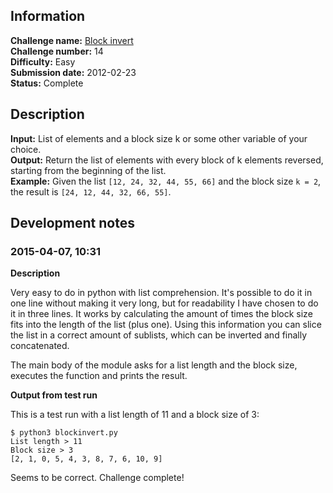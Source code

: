 ## Information

**Challenge name:** [Block invert](http://www.reddit.com/r/dailyprogrammer/comments/q2v2k/2232012_challenge_14_easy/)  
**Challenge number:** 14  
**Difficulty:** Easy  
**Submission date:** 2012-02-23  
**Status:** Complete

## Description

**Input:** List of elements and a block size k or some other variable of your choice.  
**Output:** Return the list of elements with every block of k elements reversed, starting from the beginning
of the list.  
**Example:** Given the list `[12, 24, 32, 44, 55, 66]` and the block size `k = 2`, the result is
`[24, 12, 44, 32, 66, 55]`.

## Development notes

### 2015-04-07, 10:31

**Description**

Very easy to do in python with list comprehension. It's possible to do it in one line without making it
very long, but for readability I have chosen to do it in three lines. It works by calculating the
amount of times the block size fits into the length of the list (plus one). Using this information
you can slice the list in a correct amount of sublists, which can be inverted and finally concatenated.

The main body of the module asks for a list length and the block size, executes the function and
prints the result.

**Output from test run**

This is a test run with a list length of 11 and a block size of 3:

    $ python3 blockinvert.py 
    List length > 11
    Block size > 3
    [2, 1, 0, 5, 4, 3, 8, 7, 6, 10, 9]

Seems to be correct. Challenge complete!
